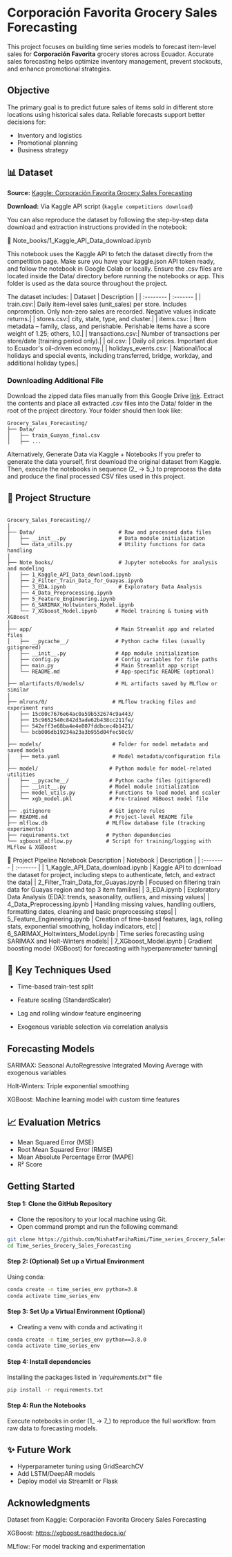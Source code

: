 # Corporación Favorita Grocery Sales Forecasting

This project focuses on building time series models to forecast item-level sales for **Corporación Favorita** grocery stores across Ecuador. Accurate sales forecasting helps optimize inventory management, prevent stockouts, and enhance promotional strategies.

## Objective
The primary goal is to predict future sales of items sold in different store locations using historical sales data. Reliable forecasts support better decisions for:

- Inventory and logistics
- Promotional planning
- Business strategy

## 📊 Dataset
**Source:** [Kaggle: Corporación Favorita Grocery Sales Forecasting](https://www.kaggle.com/competitions/favorita-grocery-sales-forecasting)

**Download:** Via Kaggle API script (`kaggle competitions download`)

You can also reproduce the dataset by following the step-by-step data download and extraction instructions provided in the notebook:

📓 Note_books/1_Kaggle_API_Data_download.ipynb

This notebook uses the Kaggle API to fetch the dataset directly from the competition page. Make sure you have your kaggle.json API token ready, and follow the notebook in Google Colab or locally. Ensure the .csv files are located inside the Data/ directory before running the notebooks or app. This folder is used as the data source throughout the project.


The dataset includes:
| Dataset | Description    |
| :-------- | :------- |
| train.csv:| Daily item-level sales (unit_sales) per store. Includes onpromotion. Only non-zero sales are recorded. Negative values indicate returns.|
| stores.csv:| city, state, type, and cluster.|
| items.csv: | Item metadata – family, class, and perishable. Perishable items have a score weight of 1.25; others, 1.0.|
| transactions.csv:| Number of transactions per store/date (training period only).|
| oil.csv: | Daily oil prices. Important due to Ecuador's oil-driven economy.|
| holidays_events.csv: | National/local holidays and special events, including transferred, bridge, workday, and additional holiday types.|

### Downloading Additional File
Download the zipped data files manually from this Google Drive [link](https://drive.google.com/file/d/1lcXGfg32fbnm8_12WaAWejymi0cu2DXP/view?usp=sharing). Extract the contents and
place all extracted .csv files into the Data/ folder in the root of the project directory.
Your folder should then look like:
```text
Grocery_Sales_Forecasting/
├── Data/
│   ├── train_Guayas_final.csv
│   ├── ...
```
Alternatively, Generate Data via Kaggle + Notebooks
If you prefer to generate the data yourself, first download the original dataset from Kaggle. Then, execute the notebooks in sequence (2_ → 5_) to preprocess the data and produce the final processed CSV files used in this project.

## 📁 Project Structure

```text

Grocery_Sales_Forecasting//
│
├── Data/                           # Raw and processed data files
│   ├── __init__.py                 # Data module initialization
│   └── data_utils.py               # Utility functions for data handling
│
├── Note_books/                     # Jupyter notebooks for analysis and modeling
│   ├── 1_Kaggle_API_Data_download.ipynb
│   ├── 2_Filter_Train_Data_for_Guayas.ipynb
│   ├── 3_EDA.ipynb                 # Exploratory Data Analysis
│   ├── 4_Data_Preprocessing.ipynb
│   ├── 5_Feature_Engineering.ipynb
│   ├── 6_SARIMAX_Holtwinters_Model.ipynb
│   └── 7_XGboost_Model.ipynb      # Model training & tuning with XGBoost
│
├── app/                           # Main Streamlit app and related files
│   ├── __pycache__/               # Python cache files (usually gitignored)
│   ├── __init__.py                # App module initialization
│   ├── config.py                  # Config variables for file paths
│   ├── main.py                    # Main Streamlit app script
│   └── README.md                  # App-specific README (optional)
│
├── mlartifacts/0/models/          # ML artifacts saved by MLflow or similar
│
├── mlruns/0/                     # MLflow tracking files and experiment runs
│   ├── 15c00c7676e64ac0a59b532674c9a443/
│   ├── 15c9652540c842d3ade62b438cc211fe/
│   ├── 542eff3e68ba4e4e807fddbcec4b1421/
│   └── bcb006db19234a23a3b955d04fec50c9/
│
├── models/                       # Folder for model metadata and saved models
│   ├── meta.yaml                 # Model metadata/configuration file
│
├── model/                       # Python module for model-related utilities
│   ├── __pycache__/             # Python cache files (gitignored)
│   ├── __init__.py              # Model module initialization
│   ├── model_utils.py           # Functions to load model and scaler
│   └── xgb_model.pkl            # Pre-trained XGBoost model file
│
├── .gitignore                   # Git ignore rules
├── README.md                    # Project-level README file
├── mlflow.db                   # MLflow database file (tracking experiments)
├── requirements.txt            # Python dependencies
└── xgboost_mlflow.py           # Script for training/logging with MLflow & XGBoost

```
🔬 Project Pipeline
Notebook	Description
| Notebook | Description    |
| :-------- | :------- |
| 1_Kaggle_API_Data_download.ipynb | Kaggle API to download the dataset for project, including steps to authenticate, fetch, and extract the data|
| 2_Filter_Train_Data_for_Guayas.ipynb | Focused on filtering train data for Guayas region and top 3 item families|
| 3_EDA.ipynb | Exploratory Data Analysis (EDA): trends, seasonality, outliers, and missing values|
| 4_Data_Preprocessing.ipynb | Handling missing values, handling outliers, formatting dates, cleaning and basic preprocessing steps|
| 5_Feature_Engineering.ipynb | Creation of time-based features, lags, rolling stats, exponential smoothing, holiday indicators, etc|
| 6_SARIMAX_Holtwinters_Model.ipynb | Time series forecasting using SARIMAX and Holt-Winters models|
| 7_XGboost_Model.ipynb | Gradient boosting model (XGBoost) for forecasting with hyperpamrameter tunning|


## 🔧 Key Techniques Used
* Time-based train-test split

* Feature scaling (StandardScaler)

* Lag and rolling window feature engineering

* Exogenous variable selection via correlation analysis


## Forecasting Models

SARIMAX: Seasonal AutoRegressive Integrated Moving Average with exogenous variables

Holt-Winters: Triple exponential smoothing

XGBoost: Machine learning model with custom time features

## 📈  Evaluation Metrics
* Mean Squared Error (MSE)
* Root Mean Squared Error (RMSE)
* Mean Absolute Percentage Error (MAPE)
* R² Score


## Getting Started
#### Step 1: Clone the GitHub Repository 
* Clone the repository to your local machine using Git.
* Open command prompt and run the following command:
```bash
git clone https://github.com/NishatFarihaRimi/Time_series_Grocery_Sales_Forecasting.git
cd Time_series_Grocery_Sales_Forecasting

```
#### Step 2: (Optional) Set up a Virtual Environment
Using conda:
```bash
conda create -n time_series_env python=3.8
conda activate time_series_env
```
#### Step 3: Set Up a Virtual Environment (Optional)
* Creating a venv with conda and activating it
```bash
conda create -n time_series_env python==3.8.0
conda activate time_series_env
```
#### Step 4: Install dependencies
 Installing the packages listed in *'requirements.txt'** file
```bash
pip install -r requirements.txt
```
#### Step 4: Run the Notebooks
Execute notebooks in order (1_ → 7_) to reproduce the full workflow: from raw data to forecasting models.


## ✨ Future Work
* Hyperparameter tuning using GridSearchCV
* Add LSTM/DeepAR models
* Deploy model via Streamlit or Flask

## Acknowledgments
Dataset from Kaggle: Corporación Favorita Grocery Sales Forecasting

XGBoost: https://xgboost.readthedocs.io/

MLflow: For model tracking and experimentation












